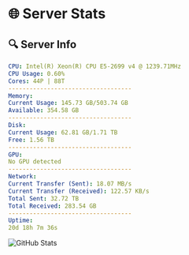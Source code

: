 # 🌐 Server Stats
## 🔍 Server Info
```yaml
CPU: Intel(R) Xeon(R) CPU E5-2699 v4 @ 1239.71MHz
CPU Usage: 0.60%
Cores: 44P | 88T
-----------------------------------
Memory:
Current Usage: 145.73 GB/503.74 GB
Available: 354.58 GB
-----------------------------------
Disk:
Current Usage: 62.81 GB/1.71 TB
Free: 1.56 TB
-----------------------------------
GPU:
No GPU detected
-----------------------------------
Network:
Current Transfer (Sent): 18.07 MB/s
Current Transfer (Received): 122.57 KB/s
Total Sent: 32.72 TB
Total Received: 283.54 GB
-----------------------------------
Uptime:
20d 18h 7m 36s
```
![GitHub Stats](https://img.shields.io/badge/Updated-2025-03-28_15:30:25-blue)